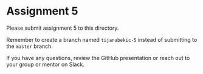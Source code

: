 # Assignment 5

Please submit assignment 5 to this directory.

Remember to create a branch named `tijanabekic-5` 
instead of submitting to the `master` branch.

If you have any questions, review the GitHub presentation or reach
out to your group or mentor on Slack.
